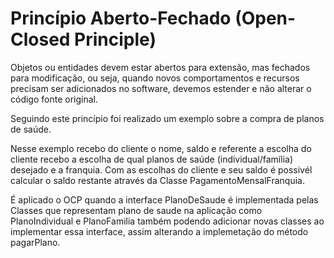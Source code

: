 # Princípio Aberto-Fechado (Open-Closed Principle)

Objetos ou entidades devem estar abertos para extensão, mas fechados para modificação, ou seja, quando novos comportamentos e recursos precisam ser adicionados no software, devemos estender e não alterar o código fonte original.

Seguindo este princípio foi realizado um exemplo sobre a compra de planos de saúde.

Nesse exemplo recebo do cliente o nome, saldo e referente a escolha do cliente recebo a escolha de qual planos de saúde (individual/família) desejado e a franquia. Com as escolhas do cliente e seu saldo é possivél calcular o saldo restante através da Classe PagamentoMensalFranquia.

É aplicado o OCP quando a interface PlanoDeSaude é implementada pelas Classes que representam plano de saude na aplicação como PlanoIndividual e PlanoFamilia também podendo adicionar novas classes ao implementar essa interface, assim alterando a implemetação do método pagarPlano.
